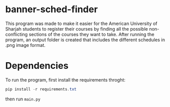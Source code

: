 # banner-sched-finder

This program was made to make it easier for the American University of Sharjah students to register their courses by finding all the possible non-conflicting sections of the courses they want to take. After running the program, an output folder is created that includes the different schedules in .png image format.

# Dependencies

To run the program, first install the requirements throght:
```powershell
pip install -r requirements.txt
```
then run `main.py`
